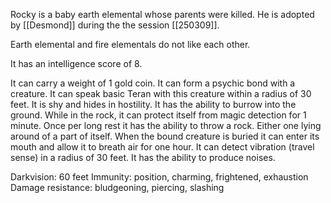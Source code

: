 Rocky is a baby earth elemental whose parents were killed. He is adopted by [[Desmond]] during the the session [[250309]].

Earth elemental and fire elementals do not like each other.

It has an intelligence score of 8.

It can carry a weight of 1 gold coin. It can form a psychic bond with a creature. It can speak basic Teran with this creature within a radius of 30 feet.
It is shy and hides in hostility. It has the ability to burrow into the ground. While in the rock, it can protect itself from magic detection for 1 minute.
Once per long rest it has the ability to throw a rock. Either one lying around of a part of itself.
When the bound creature is buried it can enter its mouth and allow it to breath air for one hour.
It can detect vibration (travel sense) in a radius of 30 feet. It has the ability to produce noises.

Darkvision: 60 feet
Immunity: position, charming, frightened, exhaustion
Damage resistance: bludgeoning, piercing, slashing